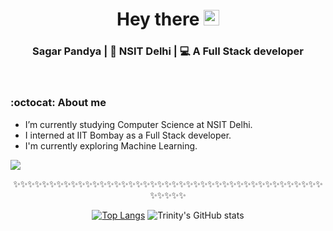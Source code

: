 <div align="center">
  <h1> Hey there <img src="https://media.giphy.com/media/hvRJCLFzcasrR4ia7z/giphy.gif" width="25px"></h1>
</div>

<div align="center">
<h3> Sagar Pandya | 🏫 NSIT Delhi | 💻 A Full Stack developer</h3>
</div>
<br/>

### :octocat: About me

- I’m currently studying Computer Science at NSIT Delhi.
- I interned at IIT Bombay as a Full Stack developer.
- I'm currently exploring Machine Learning.

<img src="https://github-profile-trophy.vercel.app/?username=sagarpandyansit&theme=dracula&column=3&margin-w=15&margin-h=15 (https://github.com/ryo-ma/github-profile-trophy)">

<div align="center">

✨✨✨✨✨✨✨✨✨✨✨✨✨✨✨✨✨✨✨✨✨✨✨✨✨✨✨✨✨✨✨✨✨✨✨✨✨✨✨✨✨✨✨✨✨✨✨✨

[![Top Langs](https://github-readme-stats.vercel.app/api/top-langs/?username=sagarpandyansit&layout=compact)](https://github.com/anuraghazra/github-readme-stats)
![Trinity's GitHub stats](https://github-readme-stats.vercel.app/api/?username=sagarpandyansit&show_icons=true&title_color=1F75C8&icon_color=2AA410&text_color=043667&bg_color=ffffff)

</div>
